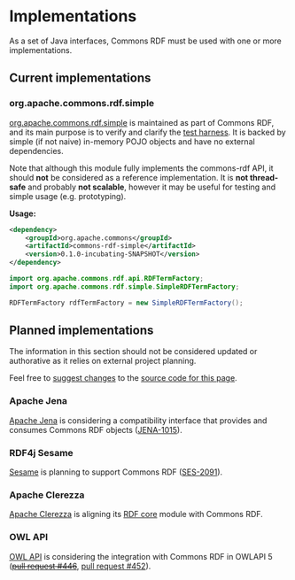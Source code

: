 <!--

    Licensed to the Apache Software Foundation (ASF) under one
    or more contributor license agreements. See the NOTICE file
    distributed with this work for additional information
    regarding copyright ownership. The ASF licenses this file
    to you under the Apache License, Version 2.0 (the
    "License"); you may not use this file except in compliance
    with the License.  You may obtain a copy of the License at

        http://www.apache.org/licenses/LICENSE-2.0

    Unless required by applicable law or agreed to in writing, software
    distributed under the License is distributed on an "AS IS" BASIS,
    WITHOUT WARRANTIES OR CONDITIONS OF ANY KIND, either express or implied.
    See the License for the specific language governing permissions and
    limitations under the License.

-->

# Implementations

As a set of Java interfaces, Commons RDF must be used with one or more
implementations.

## Current implementations

### org.apache.commons.rdf.simple

[org.apache.commons.rdf.simple](apidocs/org/apache/commons/rdf/simple/package-summary.html)
is maintained as part of Commons RDF, and its main purpose is to verify and
clarify the [test harness](testapidocs/org/apache/commons/rdf/api/package-summary.html). 
It is backed by simple (if not naive) in-memory POJO objects and have no external
dependencies.

Note that although this module fully implements the commons-rdf API, it should
**not** be considered as a reference implementation. It is **not thread-safe** and
probably **not scalable**, however it may be useful for testing and simple
usage (e.g. prototyping). 

**Usage:**

```xml
<dependency>
    <groupId>org.apache.commons</groupId>
    <artifactId>commons-rdf-simple</artifactId>
    <version>0.1.0-incubating-SNAPSHOT</version>
</dependency>
```

```java
import org.apache.commons.rdf.api.RDFTermFactory;
import org.apache.commons.rdf.simple.SimpleRDFTermFactory;

RDFTermFactory rdfTermFactory = new SimpleRDFTermFactory();
```

## Planned implementations

The information in this section should not be considered updated or
authorative as it relies on external project planning.

Feel free to [suggest changes](http://commonsrdf.incubator.apache.org/contributing.html) to the
[source code for this page](https://github.com/apache/incubator-commonsrdf/blob/master/src/site/markdown/implementations.md).



### Apache Jena

[Apache Jena](http://jena.apache.org/) is considering a compatibility interface
that provides and consumes Commons RDF objects 
([JENA-1015](https://issues.apache.org/jira/browse/JENA-1015)).


### RDF4j Sesame

[Sesame](http://rdf4j.org/) is planning to support Commons RDF
([SES-2091](https://openrdf.atlassian.net/browse/SES-2091)).


### Apache Clerezza

[Apache Clerezza](https://clerezza.apache.org/) is 
aligning its [RDF core](https://github.com/apache/clerezza-rdf-core) module
with Commons RDF.


### OWL API

[OWL API](http://owlapi.sourceforge.net/) is considering the integration with 
Commons RDF in OWLAPI 5 
(<strike>[pull request #446](https://github.com/owlcs/owlapi/pull/446)</strike>,
[pull request #452](https://github.com/owlcs/owlapi/pull/452)).

